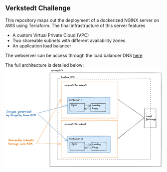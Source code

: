 ## Verkstedt Challenge
This repository maps out the deployment of a dockerized NGINX server on AWS using Terraform.
The final infrastructure of this server features

- A custom Virtual Private Cloud (VPC)
- Two shareable subnets with different availability zones
- An application load balancer

The webserver can be access through the load balancer DNS [here](http://load-balancer-1337580158.eu-west-3.elb.amazonaws.com/) 

The full architecture is detailed below:
![my_image](schematic_verkstedt.png)
